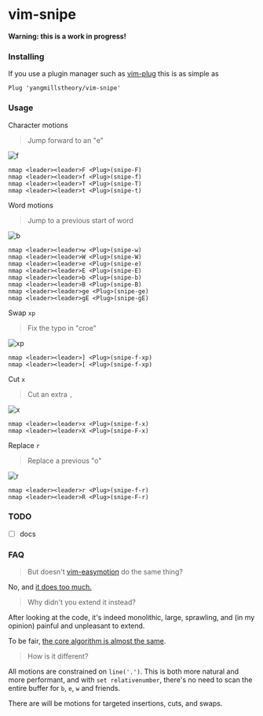 # vim-snipe

**Warning: this is a work in progress!**

### Installing

If you use a plugin manager such as [vim-plug](https://github.com/junegunn/vim-plug)
this is as simple as

```vim
Plug 'yangmillstheory/vim-snipe'
```

### Usage

Character motions

> Jump forward to an "e"

![f](https://user-images.githubusercontent.com/2729079/33358485-c2981e28-d47d-11e7-9f88-739cb73a92f9.gif)

```vim
nmap <leader><leader>F <Plug>(snipe-F)
nmap <leader><leader>f <Plug>(snipe-f)
nmap <leader><leader>T <Plug>(snipe-T)
nmap <leader><leader>t <Plug>(snipe-t)
```

Word motions

> Jump to a previous start of word

![b](https://user-images.githubusercontent.com/2729079/33358540-17101a5a-d47e-11e7-9fef-9520662356b0.gif)

```vim
nmap <leader><leader>w <Plug>(snipe-w)
nmap <leader><leader>W <Plug>(snipe-W)
nmap <leader><leader>e <Plug>(snipe-e)
nmap <leader><leader>E <Plug>(snipe-E)
nmap <leader><leader>b <Plug>(snipe-b)
nmap <leader><leader>B <Plug>(snipe-B)
nmap <leader><leader>ge <Plug>(snipe-ge)
nmap <leader><leader>gE <Plug>(snipe-gE)
```

Swap `xp`

> Fix the typo in "croe"

![xp](https://user-images.githubusercontent.com/2729079/33358623-8b80a742-d47e-11e7-8c46-e800b5e17e9a.gif)

```vim
nmap <leader><leader>] <Plug>(snipe-f-xp)
nmap <leader><leader>[ <Plug>(snipe-f-xp)
```

Cut `x`

> Cut an extra `,`

![x](https://user-images.githubusercontent.com/2729079/33358650-b9777c34-d47e-11e7-842a-3756cda89ddc.gif)

```vim
nmap <leader><leader>x <Plug>(snipe-f-x)
nmap <leader><leader>X <Plug>(snipe-F-x)
```

Replace `r`

> Replace a previous "o"

![r](https://user-images.githubusercontent.com/2729079/33358695-fa0d6736-d47e-11e7-95f4-6850520498c6.gif)

```vim
nmap <leader><leader>r <Plug>(snipe-f-r)
nmap <leader><leader>R <Plug>(snipe-F-r)
```

### TODO

* [ ] docs

### FAQ

> But doesn't [vim-easymotion](https://github.com/easymotion/vim-easymotion/) do the same thing?

No, and [it does too much.](https://www.reddit.com/r/vim/comments/1v9qyu/actively_developed_and_maintained_fork_of/ceq7lcf/)

> Why didn't you extend it instead?

After looking at the code, it's indeed monolithic, large, sprawling, and (in my opinion) painful and unpleasant
to extend.

To be fair, [the core algorithm is almost the same](https://github.com/easymotion/vim-easymotion/pull/359).

> How is it different?

All motions are constrained on `line('.')`. This is both more natural and more performant, and with `set relativenumber`, there's
no need to scan the entire buffer for `b`, `e`, `w` and friends.

There are will be motions for targeted insertions, cuts, and swaps.

